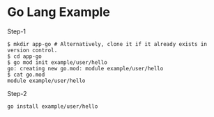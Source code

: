 # Go Lang Example

Step-1
```
$ mkdir app-go # Alternatively, clone it if it already exists in version control.
$ cd app-go
$ go mod init example/user/hello
go: creating new go.mod: module example/user/hello
$ cat go.mod
module example/user/hello
```

Step-2

```
go install example/user/hello
```
